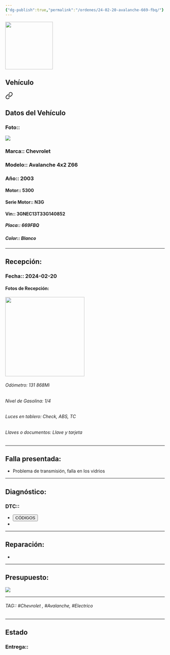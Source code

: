 ```yaml
---
{"dg-publish":true,"permalink":"/ordenes/24-02-20-avalanche-669-fbq/"}
---
```


<img src="https://lh3.googleusercontent.com/d/137fl3TIZ0-PU8b-Pt0bsjclwHub_u78G" width="150">

## Vehículo

<div class="transclusion internal-embed is-loaded"><a class="markdown-embed-link" href="/vehiculos/chevrolet/avalanche-669-fbq/#datos-del-vehiculo" aria-label="Open link"><svg xmlns="http://www.w3.org/2000/svg" width="24" height="24" viewBox="0 0 24 24" fill="none" stroke="currentColor" stroke-width="2" stroke-linecap="round" stroke-linejoin="round" class="svg-icon lucide-link"><path d="M10 13a5 5 0 0 0 7.54.54l3-3a5 5 0 0 0-7.07-7.07l-1.72 1.71"></path><path d="M14 11a5 5 0 0 0-7.54-.54l-3 3a5 5 0 0 0 7.07 7.07l1.71-1.71"></path></svg></a><div class="markdown-embed">



## Datos del Vehículo 
### Foto:: 
<img src="https://lh3.googleusercontent.com/d/">

### Marca:: Chevrolet 
### Modelo:: Avalanche 4x2 Z66
### Año:: 2003
#### Motor:: 5300
#### Serie Motor:: N3G
#### Vin:: 3GNEC13T33G140852
##### Placa:: 669FBQ
##### Color:: Blanco
---


</div></div>


## Recepción:
### Fecha:: 2024-02-20
#### Fotos de Recepción: 
<img src="https://lh3.googleusercontent.com/d/" width="250">

###### Odómetro: 131 868Mi
###### Nivel de Gasolina: 1/4
###### Luces en tablero: Check, ABS, TC
###### Llaves o documentos: Llave y tarjeta 

---

## Falla presentada:
- Problema de transmisión, falla en los vidrios 


---

## Diagnóstico:
### DTC:: 

- <a href="http"><button class="btn success">CÓDIGOS</button></a>
- 

---
## Reparación:
- 

---

## Presupuesto:

<img src="https://lh3.googleusercontent.com/d/">

---

###### TAG:: #Chevrolet , #Avalanche, #Electrico 

---

## Estado

### Entrega:: 


